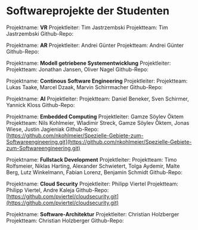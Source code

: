 # Softwareprojekte der Studenten

Projektname: **VR**
Projektleiter: Tim Jastrzembski
Projektteam: Tim Jastrzembski
Github-Repo:

Projektname: **AR**
Projektleiter: Andrei Günter
Projektteam: Andrei Günter
Github-Repo:

Projektname: **Modell getriebene Systementwicklung**
Projektleiter:
Projektteam: Jonathan Jansen, Oliver Nagel
Github-Repo:

Projektname: **Continous Software Engineering**
Projektleiter:
Projektteam: Lukas Taake, Marcel Dzaak, Marvin Schirrmacher
Github-Repo:

Projektname: **AI**
Projektleiter:
Projektteam: Daniel Beneker, Sven Schirmer, Yannick Kloss
Github-Repo:

Projektname: **Embedded Computing**
Projektleiter: Gamze Söylev Öktem
Projektteam: Nils Kohlmeier, Wladimir Streck, Gamze Söylev Öktem, Jonas Wiese, Justin Jagieniak
Github-Repo: [https://github.com/nkohlmeier/Spezielle-Gebiete-zum-Softwareengineering.git](https://github.com/nkohlmeier/Spezielle-Gebiete-zum-Softwareengineering.git)

Projektname: **Fullstack Development**
Projektleiter:
Projektteam: Timo Rolfsmeier, Niklas Harting, Alexander Schwietert, Tolga Aydemir, Malte Berg, Lutz Winkelmann, Fabian Lorenz, Benjamin Schmidt
Github-Repo:

Projektname: **Cloud Security**
Projektleiter: Philipp Viertel
Projektteam: Philipp Viertel, Andre Kaleja
Github-Repo: [https://github.com/pviertel/cloudsecurity.git](https://github.com/pviertel/cloudsecurity.git)

Projektname: **Software-Architektur**
Projektleiter: Christian Holzberger
Projektteam: Christian Holzberger
Github-Repo:

